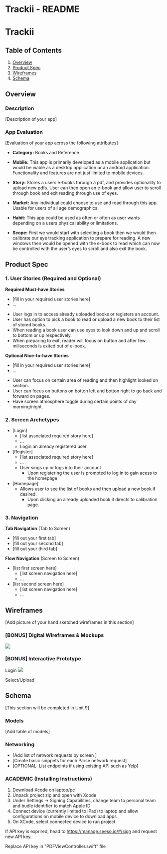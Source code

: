 Trackii - README 
===

# Trackii

## Table of Contents
1. [Overview](#Overview)
1. [Product Spec](#Product-Spec)
1. [Wireframes](#Wireframes)
2. [Schema](#Schema)

## Overview
### Description
[Description of your app]

### App Evaluation
[Evaluation of your app across the following attributes]
- **Category:** Books and Reference
- **Mobile:** This app is primarily developed as a mobile application but would be viable as a desktop application or an android application. Functionality and features are not just limited to mobile devices.

- **Story:** Stores a users e-books through a pdf, and provides optionality to upload new pdfs. User can then open an e-book and allow user to scroll through book and exit reading through use of eyes.

- **Market:** Any individual could choose to use and read through this app. Usable for users of all age demographics.
- **Habit:** This app could be used as often or often as user wants depending on a users physical ability or limitations.

- **Scope:** First we would start with selecting a book then we would then calibrate our eye tracking application to prepare for reading. A new windows then would be opened with the e-book to read which can now be controlled with the user’s eyes to scroll and also exit the book.


## Product Spec

### 1. User Stories (Required and Optional)

**Required Must-have Stories**

* [fill in your required user stories here]
* ...
- User logs in to access already uploaded books or registers an account.
- User has option to pick a book to read or upload a new book to their list of stored books.
- When reading a book user can use eyes to look down and up and scroll to bottom or up respectively.
- When preparing to exit, reader will focus on button and after few miliseconds is exited out of e-book.

**Optional Nice-to-have Stories**

* [fill in your required user stories here]
* ...
- User can focus on certain area of reading and then highlight looked on section.
- User can focus on buttons on botton left and botton right to go back and forward on pages.
- Have screen atmosphere toggle during certain points of day morning/night.

### 2. Screen Archetypes

* [Login]
   * [list associated required story here]
   * ...
   - Login an already registered user
* [Register]
   * [list associated required story here]
   * ...
   - User sings up or logs into their account
       - Upon registering the user is prompted to log in to gain acess to the homepage
* [Homepage]
    - Allows user to see the list of books and then upload a new book if desired.
        * Upon clicking an already uploaded book it directs to calibration page.
    

### 3. Navigation

**Tab Navigation** (Tab to Screen)

* [fill out your first tab]
* [fill out your second tab]
* [fill out your third tab]

**Flow Navigation** (Screen to Screen)

* [list first screen here]
   * [list screen navigation here]
   * ...
* [list second screen here]
   * [list screen navigation here]
   * ...

## Wireframes
[Add picture of your hand sketched wireframes in this section]

### [BONUS] Digital Wireframes & Mockups

![](https://i.imgur.com/Tb4Tsvo.png)

### [BONUS] Interactive Prototype
Login
<img src="http://g.recordit.co/749EUT7igL.gif">

Select/Upload
## Schema 
[This section will be completed in Unit 9]
### Models
[Add table of models]
### Networking
- [Add list of network requests by screen ]
- [Create basic snippets for each Parse network request]
- [OPTIONAL: List endpoints if using existing API such as Yelp]

### ACADEMIC (Installing Instructions)
1. Download Xcode on laptop/pc
2. Unpack project zip and open with Xcode
3. Under Settings -> Signing Capabilities, change team to personal team and budle identifier to match Apple ID
4. Connect device (currently limited to iPad) to laptop and allow configurations on mobile device to download apps
5. On XCode, select connected device to run project

If API key is exprired, head to https://manage.seeso.io/#/sign and request new API key.

Replace API key in "PDFViewController.swift" file


